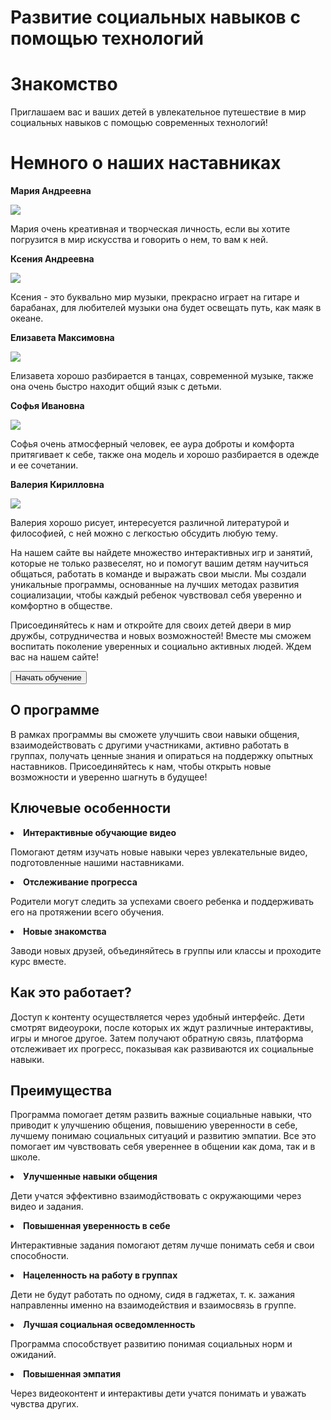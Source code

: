 <!DOCTYPE html>
<html>
  <head>
    <h1>Развитие социальных навыков с помощью технологий<h1>
    <link rel="stylesheet" type="text/css" href="style.css">
  </head>
  <body>
    <h1>Знакомство</h1>
    <p>Приглашаем вас и ваших детей в увлекательное путешествие в мир социальных навыков с помощью современных технологий! 
<h1>Немного о наших наставниках</h1>
      <strong><p>Мария Андреевна</p></strong>
      <img src = https://m.vk.com/photo319974526_457287931?list=photo_feed319974526>
      <p>Мария очень креативная и творческая личность, если вы хотите погрузится в мир искусства и говорить о нем, то вам к ней.</p>
      <strong><p>Ксения Андреевна</p></strong>
      <img src = https://m.vk.com/photo554467066_457241884?rev=1>
      <p>Ксения - это буквально мир музыки, прекрасно играет на гитаре и барабанах, для любителей музыки она будет освещать путь, как маяк в океане.</p>
      <strong><p>Елизавета Максимовна</p></strong>
      <img src = https://m.vk.com/photo297884688_457284571?list=photo_feed297884688>
      <p>Елизавета хорошо разбирается в танцах, современной музыке, также она очень быстро находит общий язык с детьми.</p>
       <strong><p>Софья Ивановна</p></strong>
       <img src = https://m.vk.com/photo614997284_457248737?list=photo_feed614997284&from=profile>
       <p>Софья очень атмосферный человек, ее аура доброты и комфорта притягивает к себе, также она модель и хорошо разбирается в одежде и ее сочетании. </p>
       <strong><p>Валерия Кирилловна</p></strong>
       <img src = https://m.vk.com/photo318197809_457259199?list=photo_feed318197809&from=profile>
       <p>Валерия хорошо рисует, интересуется различной литературой и философией, с ней можно с легкостью обсудить любую тему.</p>

    
На нашем сайте вы найдете множество интерактивных игр и занятий, которые не только развеселят, 
но и помогут вашим детям научиться общаться, работать в команде и выражать свои мысли. Мы создали уникальные программы, 
основанные на лучших методах развития социализации, чтобы каждый ребенок чувствовал себя уверенно и комфортно в обществе.

Присоединяйтесь к нам и откройте для своих детей двери в мир дружбы, сотрудничества и новых возможностей! 
Вместе мы сможем воспитать поколение уверенных и социально активных людей. Ждем вас на нашем сайте!</p>
<button onclick="window.location.href='URL_Для_Регистрации'">Начать обучение</button>
<h2>О программе</h2>
<p>В рамках программы вы сможете улучшить свои навыки общения, взаимодействовать с другими участниками, активно работать в группах,
  получать ценные знания и опираться на поддержку опытных наставников. 
  Присоединяйтесь к нам, чтобы открыть новые возможности и уверенно шагнуть в будущее!</p>
<h2>Ключевые особенности</h2>
<strong><li>Интерактивные обучающие видео</li></strong>
<p>Помогают детям изучать новые навыки через увлекательные видео, подготовленные нашими наставниками.</p>
<strong><li>Отслеживание прогресса</li></strong>
<p>Родители могут следить за успехами своего ребенка и поддерживать его на протяжении всего обучения.</p>
<strong><li>Новые знакомства</li></strong>
<p>Заводи новых друзей, объединяйтесь в группы или классы и проходите курс вместе.</p>
<h2>Как это работает?</h2>
<p>Доступ к контенту осуществляется через удобный интерфейс. Дети смотрят видеоуроки, после которых их ждут различные интерактивы,
игры и многое другое. Затем получают обратную связь, платформа отслеживает их прогресс, показывая как развиваются их социальные навыки.</p>
<h2>Преимущества</h2>
<p>Программа помогает детям развить важные социальные навыки, что приводит к улучшению общения, повышению уверенности в себе, лучшему понимаю социальных ситуаций и развитию эмпатии. Все это помогает им чувствовать себя увереннее в общении как дома, так и в школе.</p>
<strong><li>Улучшенные навыки общения</li></strong>
<p>Дети учатся эффективно взаимодйствовать с окружающими через видео и задания.</p>
<strong><li>Повышенная уверенность в себе</li></strong>
<p>Интерактивные задания помогают детям лучше понимать себя и свои способности.</p>
<strong><li>Нацеленность на работу в группах</li></strong>
<p>Дети не будут работать по одному, сидя в гаджетах, т. к. зажания направленны именно на взаимодействия и взаимосвязь в группе.</p>
<strong><li>Лучшая социальная осведомленность</li></strong>
<p>Программа способствует развитию понимая социальных норм и ожиданий.</p>
<strong><li>Повышенная эмпатия</li></strong>
<p>Через видеоконтент и интерактивы дети учатся понимать и уважать чувства других.</p>
  </body>
</html>
